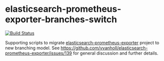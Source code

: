 # elasticsearch-prometheus-exporter-branches-switch

[![Build Status](https://travis-ci.org/lukas-vlcek/elasticsearch-prometheus-exporter-branches-switch.svg?branch=master)](https://travis-ci.org/lukas-vlcek/elasticsearch-prometheus-exporter-branches-switch)

Supporting scripts to migrate [elasticsearch-prometheus-exporter](https://github.com/vvanholl/elasticsearch-prometheus-exporter)
project to new branching model. See https://github.com/vvanholl/elasticsearch-prometheus-exporter/issues/139 for general discussion and further details.
